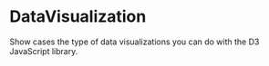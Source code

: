 # DataVisualization
Show cases the type of data visualizations you can do with the D3 JavaScript library.
